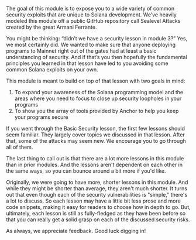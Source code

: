 The goal of this module is to expose you to a wide variety of common security exploits that are unique to Solana development. We’ve heavily modeled this module off a public GitHub repository call Sealevel Attacks created by the great Armani Ferrante.

You might be thinking: “didn’t we have a security lesson in module 3?” Yes, we most certainly did. We wanted to make sure that anyone deploying programs to Mainnet right out of the gates had at least a basic understanding of security. And if that’s you then hopefully the fundamental principles you learned in that lesson have led to you avoiding some common Solana exploits on your own.

This module is meant to build on top of that lesson with two goals in mind:

1. To expand your awareness of the Solana programming model and the areas where you need to focus to close up security loopholes in your programs
2. To show you the array of tools provided by Anchor to help you keep your programs secure

If you went through the Basic Security lesson, the first few lessons should seem familiar. They largely cover topics we discussed in that lesson. After that, some of the attacks may seem new. We encourage you to go through all of them.

The last thing to call out is that there are a lot more lessons in this module than in prior modules. And the lessons aren't dependent on each other in the same ways, so you can bounce around a bit more if you'd like.

Originally, we were going to have more, shorter lessons in this module. And while they might be shorter than average, they aren't much shorter. It turns out that even though each of the security vulnerabilities is "simple," there's a lot to discuss. So each lesson may have a little bit less prose and more code snippets, making it easy for readers to choose how in depth to go. But, ultimately, each lesson is still as fully-fledged as they have been before so that you can really get a solid grasp on each of the discussed security risks.

As always, we appreciate feedback. Good luck digging in!